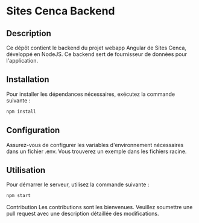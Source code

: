 # Sites Cenca Backend

## Description
Ce dépôt contient le backend du projet webapp Angular de Sites Cenca, développé en NodeJS. Ce backend sert de fournisseur de données pour l'application.

## Installation
Pour installer les dépendances nécessaires, exécutez la commande suivante :
```bash
npm install
```

## Configuration
Assurez-vous de configurer les variables d'environnement nécessaires dans un fichier .env. Vous trouverez un exemple dans les fichiers racine.

## Utilisation
Pour démarrer le serveur, utilisez la commande suivante :
```bash
npm start
```

Contribution
Les contributions sont les bienvenues. Veuillez soumettre une pull request avec une description détaillée des modifications.